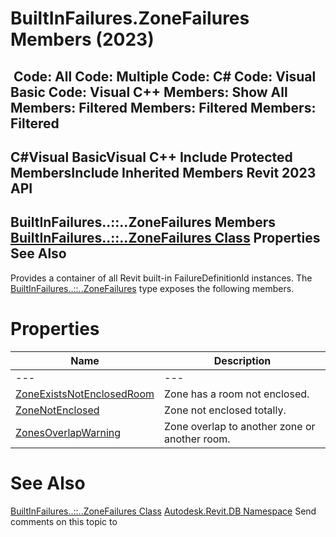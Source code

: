 # BuiltInFailures.ZoneFailures Members (2023)

﻿
 Code: All Code: Multiple Code: C# Code: Visual Basic Code: Visual C++  Members: Show All Members: Filtered Members: Filtered Members: Filtered   
---  
C#Visual BasicVisual C++
Include Protected MembersInclude Inherited Members
Revit 2023 API  
---  
BuiltInFailures..::..ZoneFailures Members  
[BuiltInFailures..::..ZoneFailures Class](b48cc12b-78a1-d823-123c-0c5a2ebd8ec1.md "BuiltInFailures.ZoneFailures Class") Properties See Also  
---  
Provides a container of all Revit built-in FailureDefinitionId instances.
The [BuiltInFailures..::..ZoneFailures](b48cc12b-78a1-d823-123c-0c5a2ebd8ec1.md "BuiltInFailures.ZoneFailures Class") type exposes the following members.
# Properties
| Name | Description |
| --- | --- |
| --- | --- | --- |
| [ZoneExistsNotEnclosedRoom](cd8f390c-ddac-8823-4fd0-a3850b735e4e.md "ZoneExistsNotEnclosedRoom Property") | Zone has a room not enclosed. |
| [ZoneNotEnclosed](4380a165-efb0-5f39-0fb9-ab9931b7ff71.md "ZoneNotEnclosed Property") | Zone not enclosed totally. |
| [ZonesOverlapWarning](9005aeae-ddc5-e889-25b5-c659a8797c2a.md "ZonesOverlapWarning Property") | Zone overlap to another zone or another room. |

# See Also
[BuiltInFailures..::..ZoneFailures Class](b48cc12b-78a1-d823-123c-0c5a2ebd8ec1.md "BuiltInFailures.ZoneFailures Class")
[Autodesk.Revit.DB Namespace](87546ba7-461b-c646-cbb1-2cb8f5bff8b2.md "Autodesk.Revit.DB Namespace")
Send comments on this topic to 